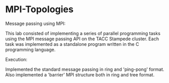 # MPI-Topologies

Message passing using MPI:


This lab consisted of implementing a series of parallel programming tasks using the MPI
message passing API on the TACC Stampede cluster. Each task was implemented as a standalone
program written in the C programming language.


Execution:


Implemented the standard message passing in ring and 'ping-pong' format. Also implemented a 'barrier' MPI structure both in ring and tree format. 


